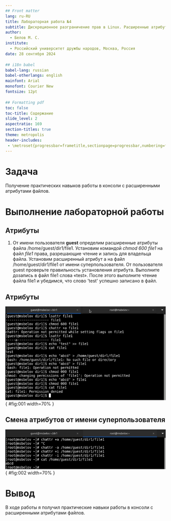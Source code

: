 ```yaml
---
## Front matter
lang: ru-RU
title: Лабораторная работа №4
subtitle: Дискреционное разграничение прав в Linux. Расширенные атрибуты
author:
  - Белов М. С.
institute:
  - Российский университет дружбы народов, Москва, Россия
date: 28 сентября 2024

## i18n babel
babel-lang: russian
babel-otherlangs: english
mainfont: Arial
monofont: Courier New
fontsize: 12pt

## Formatting pdf
toc: false
toc-title: Содержание
slide_level: 2
aspectratio: 169
section-titles: true
theme: metropolis
header-includes:
 - \metroset{progressbar=frametitle,sectionpage=progressbar,numbering=fraction}
---
```


# Задача

Получение практических навыков работы в консоли с расширенными
атрибутами файлов.

# Выполнение лабораторной работы

## Атрибуты

1. От имени пользователя **guest** определим расширенные атрибуты файла
/home/guest/dir1/file1. Установим командой *chmod 600 file1* на файл *file1* права, разрешающие чтение и запись для владельца файла. Установим расширенный атрибут a на файл /home/guest/dir1/file1 от имени суперпользователя. От пользователя guest проверьте правильность установления атрибута. Выполните дозапись в файл file1 слова «test». После этого выполните чтение файла file1 и убедимся, что слово 'test' успешно записано в файл.

## Атрибуты
![Атрибуты](image/1.png){ #fig:001 width=70% }

## Смена атрибутов от имени суперпользователя

![root chattr](image/2.png){ #fig:002 width=70% }

# Вывод

В ходе работы я получил практические навыки работы в консоли с расширенными
атрибутами файлов.


